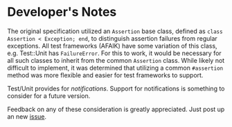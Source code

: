 # Developer's Notes

The original specification utilized an `Assertion` base class, defined as
`class Assertion < Exception; end`, to distinguish assertion failures from
regular exceptions. All test frameworks (AFAIK) have some variation of this
class, e.g. Test::Unit has `FailureError`. For this to work, it would be
necessary for all such classes to inherit from the common `Assertion` class.
While likely not difficult to implement, it was determined that utilizing a
common `#assertion` method was more flexible and easier for test frameworks
to support.

Test/Unit provides for _notifications_. Support for notifications is something
to consider for a future version.

Feedback on any of these consideration is greatly appreciated. Just
post up an new [issue](http://rubyworks.github/test/issues).

